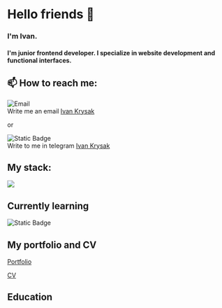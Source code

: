 # Hello friends 👋

### I'm Ivan. 

#### I'm junior frontend developer. I specialize in website development and functional interfaces.

## 📫 How to reach me:

![Email](https://img.shields.io/badge/email-lightgrey?style=for-the-badge&logo=gmail&logoColor=red&labelColor=lightyellow&link=ivankrysak56%40gmail.com) 
<br>
Write me an email <a href="ivankrysak56%40gmail.com">Ivan Krysak</a>

or

![Static Badge](https://img.shields.io/badge/telegram-blue?style=for-the-badge&logo=telegram&logoColor=blue&labelColor=lightblue&link=https%3A%2F%2Ft.me%2FKrysak_Ivan)
<br>
Write to me in telegram <a href="https%3A%2F%2Ft.me%2FKrysak_Ivan">Ivan Krysak</a>

## My stack:



<img src="https://cdn.jsdelivr.net/gh/devicons/devicon@latest/icons/gulp/gulp-plain.svg" />      
          
## Currently learning

![Static Badge](https://img.shields.io/badge/typescript-darkblue?style=for-the-badge&logo=typescript&logoColor=darkblue&labelColor=blue)

## My portfolio and CV
<a href="">Portfolio</a>

<a href="">CV</a>

## Education
